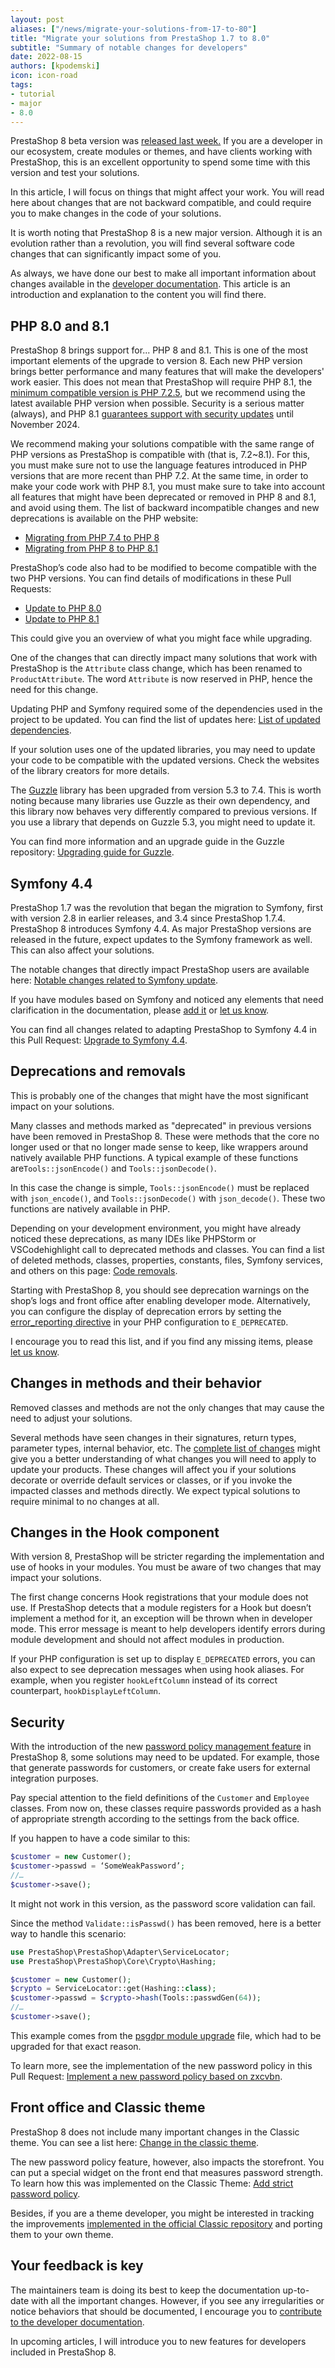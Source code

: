 ```yaml
---
layout: post
aliases: ["/news/migrate-your-solutions-from-17-to-80"]
title: "Migrate your solutions from PrestaShop 1.7 to 8.0"
subtitle: "Summary of notable changes for developers"
date: 2022-08-15
authors: [kpodemski]
icon: icon-road
tags:
- tutorial
- major
- 8.0
---
```


PrestaShop 8 beta version was [released last week.](https://build.prestashop.com/news/prestashop-8-0-beta-release/) If you are a developer in our ecosystem, create modules or themes, and have clients working with PrestaShop, this is an excellent opportunity to spend some time with this version and test your solutions.

In this article, I will focus on things that might affect your work. You will read here about changes that are not backward compatible, and could require you to make changes in the code of your solutions.

It is worth noting that PrestaShop 8 is a new major version. Although it is an evolution rather than a revolution, you will find several software code changes that can significantly impact some of you.

As always, we have done our best to make all important information about changes available in the [developer documentation](https://devdocs.prestashop.com/8/). This article is an introduction and explanation to the content you will find there.

## PHP 8.0 and 8.1

PrestaShop 8 brings support for... PHP 8 and 8.1. This is one of the most important elements of the upgrade to version 8. Each new PHP version brings better performance and many features that will make the developers' work easier. This does not mean that PrestaShop will require PHP 8.1, the [minimum compatible version is PHP 7.2.5](https://devdocs.prestashop.com/8/basics/installation/system-requirements/#php-compatibility-chart), but we recommend using the latest available PHP version when possible. Security is a serious matter (always), and PHP 8.1 [guarantees support with security updates](https://www.php.net/supported-versions.php) until November 2024.

We recommend making your solutions compatible with the same range of PHP versions as PrestaShop is compatible with (that is, 7.2~8.1). For this, you must make sure not to use the language features introduced in PHP versions that are more recent than PHP 7.2. At the same time, in order to make your code work with PHP 8.1, you must make sure to take into account all features that might have been deprecated or removed in PHP 8 and 8.1, and avoid using them. The list of backward incompatible changes and new deprecations is available on the PHP website:

* [Migrating from PHP 7.4 to PHP 8](https://www.php.net/manual/en/migration80.php)
* [Migrating from PHP 8 to PHP 8.1](https://www.php.net/manual/en/migration81.php)

PrestaShop’s code also had to be modified to become compatible with the two PHP versions. You can find details of modifications in these Pull Requests:

* [Update to PHP 8.0](https://github.com/PrestaShop/PrestaShop/pull/25296)
* [Update to PHP 8.1](https://github.com/PrestaShop/PrestaShop/pull/28402)

This could give you an overview of what you might face while upgrading.

One of the changes that can directly impact many solutions that work with PrestaShop is the `Attribute` class change, which has been renamed to `ProductAttribute`. The word `Attribute` is now reserved in PHP, hence the need for this change.

Updating PHP and Symfony required some of the dependencies used in the project to be updated. You can find the list of updates here: [List of updated dependencies](https://devdocs.prestashop.com/8/modules/core-updates/8.0/#updated-dependencies).

If your solution uses one of the updated libraries, you may need to update your code to be compatible with the updated versions. Check the websites of the library creators for more details.

The [Guzzle](https://github.com/guzzle/guzzle) library has been upgraded from version 5.3 to 7.4. This is worth noting because many libraries use Guzzle as their own dependency, and this library now behaves very differently compared to previous versions. If you use a library that depends on Guzzle 5.3, you might need to update it. 

You can find more information and an upgrade guide in the Guzzle repository:
[Upgrading guide for Guzzle](https://github.com/guzzle/guzzle/blob/master/UPGRADING.md).

## Symfony 4.4

PrestaShop 1.7 was the revolution that began the migration to Symfony, first with version 2.8 in earlier releases, and 3.4 since PrestaShop 1.7.4. PrestaShop 8 introduces Symfony 4.4. As major PrestaShop versions are released in the future, expect updates to the Symfony framework as well. This can also affect your solutions.

The notable changes that directly impact PrestaShop users are available here: [Notable changes related to Symfony update](https://devdocs.prestashop.com/8/modules/core-updates/8.0/#symfony-update).

If you have modules based on Symfony and noticed any elements that need clarification in the documentation, please [add it](https://devdocs.prestashop.com/8/contribute/documentation/how/) or [let us know](https://github.com/PrestaShop/docs/issues/new).

You can find all changes related to adapting PrestaShop to Symfony 4.4 in this Pull Request: [​​Upgrade to Symfony 4.4](https://github.com/PrestaShop/PrestaShop/pull/24609).

## Deprecations and removals

This is probably one of the changes that might have the most significant impact on your solutions.

Many classes and methods marked as "deprecated" in previous versions have been removed in PrestaShop 8. These were methods that the core no longer used or that no longer made sense to keep, like wrappers around natively available PHP functions. A typical example of these functions are`Tools::jsonEncode()` and `Tools::jsonDecode()`.

In this case the change is simple, `Tools::jsonEncode()` must be replaced with `json_encode()`, and `Tools::jsonDecode()` with `json_decode()`. These two functions are natively available in PHP. 

Depending on your development environment, you might have already noticed these deprecations, as many IDEs like PHPStorm or VSCodehighlight call to deprecated methods and classes. You can find a list of deleted methods, classes, properties, constants, files, Symfony services, and others on this page:
[Code removals](https://devdocs.prestashop.com/8/modules/core-updates/8.0/#removals).

Starting with PrestaShop 8, you should see deprecation warnings on the shop’s logs and front office after enabling developer mode. Alternatively, you can configure the display of deprecation errors by setting the [error_reporting directive](https://www.php.net/manual/en/errorfunc.configuration.php#ini.error_reporting) in your PHP configuration to `E_DEPRECATED`.

I encourage you to read this list, and if you find any missing items, please [let us know](https://github.com/PrestaShop/docs/issues/new).

## Changes in methods and their behavior

Removed classes and methods are not the only changes that may cause the need to adjust your solutions.

Several methods have seen changes in their signatures, return types, parameter types, internal behavior, etc. The [complete list of changes](https://devdocs.prestashop.com/8/modules/core-updates/8.0/#api-changes) might give you a better understanding of what changes you will need to apply to update your products.
These changes will affect you if your solutions decorate or override default services or classes, or if you invoke the impacted classes and methods directly. We expect typical solutions to require minimal to no changes at all. 

## Changes in the Hook component

With version 8, PrestaShop will be stricter regarding the implementation and use of hooks in your modules. You must be aware of two changes that may impact your solutions.

The first change concerns Hook registrations that your module does not use. If PrestaShop detects that a module registers for a Hook but doesn’t implement a method for it, an exception will be thrown when in developer mode. This error message is meant to help developers identify errors during module development and should not affect modules in production.

If your PHP configuration is set up to display `E_DEPRECATED` errors, you can also expect to see deprecation messages when using hook aliases. For example, when you register `hookLeftColumn` instead of its correct counterpart, `hookDisplayLeftColumn`.

## Security

With the introduction of the new [password policy management feature](https://github.com/PrestaShop/PrestaShop/pull/28127) in PrestaShop 8, some solutions may need to be updated. For example, those that generate passwords for customers, or create fake users for external integration purposes.

Pay special attention to the field definitions of the `Customer` and `Employee` classes. From now on, these classes require passwords provided as a hash of appropriate strength according to the settings from the back office.

If you happen to have a code similar to this:

```php
$customer = new Customer();
$customer->passwd = ‘SomeWeakPassword’;
//…
$customer->save();
```

It might not work in this version, as the password score validation can fail. 

Since the method `Validate::isPasswd()` has been removed, here is a better way to handle this scenario:

```php
use PrestaShop\PrestaShop\Adapter\ServiceLocator;
use PrestaShop\PrestaShop\Core\Crypto\Hashing;

$customer = new Customer();
$crypto = ServiceLocator::get(Hashing::class);
$customer->passwd = $crypto->hash(Tools::passwdGen(64));
//…
$customer->save();
```

This example comes from the [psgdpr module upgrade](https://github.com/PrestaShop/psgdpr/blob/v1.4.2/upgrade/upgrade-1.4.2.php) file, which had to be upgraded for that exact reason.

To learn more, see the implementation of the new password policy in this Pull Request: [​​Implement a new password policy based on zxcvbn](https://github.com/PrestaShop/PrestaShop/pull/28127).

## Front office and Classic theme

PrestaShop 8 does not include many important changes in the Classic theme. You can see a list here: [Change in the classic theme](https://devdocs.prestashop.com/8/modules/core-updates/8.0/#classic-theme).

The new password policy feature, however, also impacts the storefront. You can put a special widget on the front end that measures password strength. To learn how this was implemented on the Classic Theme: [Add strict password policy](https://github.com/PrestaShop/classic-theme/pull/21).

Besides, if you are a theme developer, you might be interested in tracking the improvements [implemented in the official Classic repository](https://github.com/PrestaShop/classic-theme/pulls?q=is%3Apr+is%3Amerged) and porting them to your own theme.

## Your feedback is key

The maintainers team is doing its best to keep the documentation up-to-date with all the important changes. However, if you see any irregularities or notice behaviors that should be documented, I encourage you to [contribute to the developer documentation](https://devdocs.prestashop.com/8/contribute/documentation/how/).

In upcoming articles, I will introduce you to new features for developers included in PrestaShop 8.
